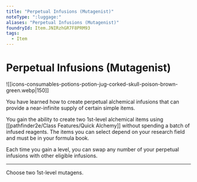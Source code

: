 ```yaml
---
title: "Perpetual Infusions (Mutagenist)"
noteType: ":luggage:"
aliases: "Perpetual Infusions (Mutagenist)"
foundryId: Item.JNIRzhGR7F8PRM93
tags:
  - Item
---
```


# Perpetual Infusions (Mutagenist)
![[icons-consumables-potions-potion-jug-corked-skull-poison-brown-green.webp|150]]

You have learned how to create perpetual alchemical infusions that can provide a near-infinite supply of certain simple items.

You gain the ability to create two 1st-level alchemical items using [[pathfinder2e/Class Features/Quick Alchemy]] without spending a batch of infused reagents. The items you can select depend on your research field and must be in your formula book.

Each time you gain a level, you can swap any number of your perpetual infusions with other eligible infusions.

* * *

Choose two 1st-level mutagens.
